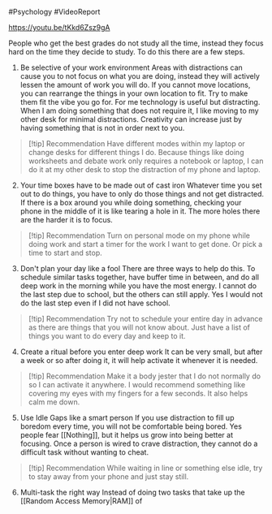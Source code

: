 #Psychology #VideoReport 

https://youtu.be/tKkd6Zsz9gA 

People who get the best grades do not study all the time, instead they focus hard on the time they decide to study. To do this there are a few steps.

1. Be selective of your work environment
Areas with distractions can cause you to not focus on what you are doing, instead they will actively lessen the amount of work you will do. If you cannot move locations, you can rearrange the things in your own location to fit. Try to make them fit the vibe you go for. 
For me technology is useful but distracting. When I am doing something that does not require it, I like moving to my other desk for minimal distractions. Creativity can increase just by having something that is not in order next to you. 

> [!tip] Recommendation 
> Have different modes within my laptop or change desks for different things I do. Because things like doing worksheets and debate work only requires a notebook or laptop, I can do it at my other desk to stop the distraction of my phone and laptop. 

2. Your time boxes have to be made out of cast iron
Whatever time you set out to do things, you have to only do those things and not get distracted. If there is a box around you while doing something, checking your phone in the middle of it is like tearing a hole in it. The more holes there are the harder it is to focus. 

> [!tip] Recommendation 
> Turn on personal mode on my phone while doing work and start a timer for the work I want to get done. Or pick a time to start and stop.

3. Don't plan your day like a fool 
There are three ways to help do this. To schedule similar tasks together, have buffer time in between, and do all deep work in the morning while you have the most energy. I cannot do the last step due to school, but the others can still apply. Yes I would not do the last step even if I did not have school. 

> [!tip] Recommendation 
> Try not to schedule your entire day in advance as there are things that you will not know about. Just have a list of things you want to do every day and keep to it.  

4. Create a ritual before you enter deep work 
It can be very small, but after a week or so after doing it, it will help activate it whenever it is needed. 

> [!tip] Recommendation 
> Make it a body jester that I do not normally do so I can activate it anywhere. I would recommend something like covering my eyes with my fingers for a few seconds. It also helps calm me down. 

5. Use Idle Gaps like a smart person 
If you use distraction to fill up boredom every time, you will not be comfortable being bored. Yes people fear [[Nothing]], but it helps us grow into being better at focusing. Once a person is wired to crave distraction, they cannot do a difficult task without wanting to cheat. 

> [!tip] Recommendation 
> While waiting in line or something else idle, try to stay away from your phone and just stay still. 

6. Multi-task the right way 
Instead of doing two tasks that take up the [[Random Access Memory|RAM]] of